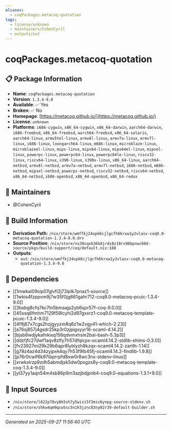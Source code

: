 ```yaml
---
aliases:
  - coqPackages.metacoq-quotation
tags:
  - license/unknown
  - maintainers/CohenCyril
  - outputs/out
---
```


# coqPackages.metacoq-quotation

## 📋 Package Information

- **Name**: `coqPackages.metacoq-quotation`
- **Version**: `1.3.4-9.0`
- **Available**: ✅ Yes
- **Broken**: ✅ No
- **Homepage**: [https://metacoq.github.io/](https://metacoq.github.io/)
- **License**: `unknown`
- **Platforms**: `i686-cygwin`, `x86_64-cygwin`, `x86_64-darwin`, `aarch64-darwin`, `i686-freebsd`, `x86_64-freebsd`, `aarch64-freebsd`, `x86_64-solaris`, `aarch64-linux`, `armv5tel-linux`, `armv6l-linux`, `armv7a-linux`, `armv7l-linux`, `i686-linux`, `loongarch64-linux`, `m68k-linux`, `microblaze-linux`, `microblazeel-linux`, `mips-linux`, `mips64-linux`, `mips64el-linux`, `mipsel-linux`, `powerpc-linux`, `powerpc64-linux`, `powerpc64le-linux`, `riscv32-linux`, `riscv64-linux`, `s390-linux`, `s390x-linux`, `x86_64-linux`, `aarch64-netbsd`, `armv6l-netbsd`, `armv7a-netbsd`, `armv7l-netbsd`, `i686-netbsd`, `m68k-netbsd`, `mipsel-netbsd`, `powerpc-netbsd`, `riscv32-netbsd`, `riscv64-netbsd`, `x86_64-netbsd`, `i686-openbsd`, `x86_64-openbsd`, `x86_64-redox`
## 👥 Maintainers

- @CohenCyril


## 🔧 Build Information

- **Derivation Path**: `/nix/store/wmffkj24xpk6cjlgcfh6krxw1y2vlasv-coq9.0-metacoq-quotation-1.3.4-9.0.drv`
- **Source Position**: `/nix/store/ns30sqxb36k8jrds8z18rv96bpnwc60d-source/pkgs/build-support/coq/default.nix:188`
- **Outputs**:
  - `out`:  `/nix/store/wmffkj24xpk6cjlgcfh6krxw1y2vlasv-coq9.0-metacoq-quotation-1.3.4-9.0`

## 🔗 Dependencies

- [[1mwkai09sip07glvfi2j73iplk7pnaz1-source]]
- [[1wkis4fzppvm9j7w35f0jg661gahr712-coq9.0-metacoq-pcuic-1.3.4-9.0]]
- [[3bsbg8cfq7kc7ln5bmaajp2yb6qzr57f-coq-9.0.0]]
- [[45ssq6fmhm7129f59lcyhi2d97gxxrz1-coq9.0-metacoq-template-pcuic-1.3.4-9.0]]
- [[4f9j67x7cgs2hzjgyyzm8q6z1w2vgy41-which-2.23]]
- [[a76sj857j4gsdr25kp3r0zjpigxyyr16-ocaml-4.14.2]]
- [[bjsb6wdjykafnkixq156qdvmxhsm2bai-bash-5.3p3]]
- [[ddzfjfc27dwf1aqv8zlfy7h57dfqicpx-ocaml4.14.2-stdlib-shims-0.3.0]]
- [[fv23927mi29k29b6qpr8lyblyzh8kzqx-ocaml4.14.2-zarith-1.14]]
- [[g78z4az4d34zyjpxk4qy7h53f9lb45fj-ocaml4.14.2-findlib-1.9.8]]
- [[p76r0cwlf6k97ibprrpfd8xw0r8wc3nx-stdenv-linux]]
- [[xrwkxlrzp9zdh5abmdjsk5dw0psgzx8y-coq9.0-metacoq-template-coq-1.3.4-9.0]]
- [[yl37yy1aqn54m4sb86p9m3azjbdjpnb4-coq9.0-equations-1.3.1+9.0]]

## 📁 Input Sources

- `/nix/store/l622p70vy8k5sh7y5wizi5f2mic6ynpg-source-stdenv.sh`
- `/nix/store/shkw4qm9qcw5sc5n1k5jznc83ny02r39-default-builder.sh`

---
*Generated on 2025-09-27 11:56:40 UTC*
